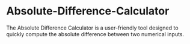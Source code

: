 # Absolute-Difference-Calculator
The Absolute Difference Calculator is a user-friendly tool designed to quickly compute the absolute difference between two numerical inputs.
